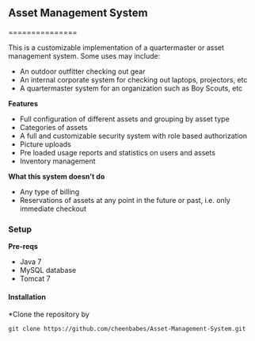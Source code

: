 ## Asset Management System ##
===============

This is a customizable implementation of a quartermaster or asset management system. Some uses may include:
* An outdoor outfitter checking out gear
* An internal corporate system for checking out laptops, projectors, etc
* A quartermaster system for an organization such as Boy Scouts, etc

**Features**
* Full configuration of different assets and grouping by asset type
* Categories of assets
* A full and customizable security system with role based authorization
* Picture uploads
* Pre loaded usage reports and statistics on users and assets
* Inventory management

**What this system doesn't do**
* Any type of billing
* Reservations of assets at any point in the future or past, i.e. only immediate checkout


### Setup ###

**Pre-reqs**
* Java 7
* MySQL database
* Tomcat 7


#### Installation ####
*Clone the repository by 
```
git clone https://github.com/cheenbabes/Asset-Management-System.git
```